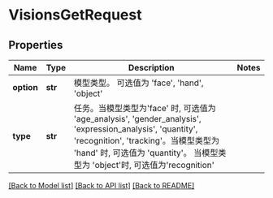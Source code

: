# VisionsGetRequest

## Properties
Name | Type | Description | Notes
------------ | ------------- | ------------- | -------------
**option** | **str** | 模型类型。 可选值为 &#39;face&#39;, &#39;hand&#39;, &#39;object&#39; | 
**type** | **str** | 任务。当模型类型为&#39;face&#39; 时, 可选值为 &#39;age_analysis&#39;, &#39;gender_analysis&#39;, &#39;expression_analysis&#39;, &#39;quantity&#39;, &#39;recognition&#39;, &#39;tracking&#39;。当模型类型为 &#39;hand&#39; 时, 可选值为 &#39;quantity&#39;。 当模型类型为 &#39;object&#39;时, 可选值为&#39;recognition&#39; | 

[[Back to Model list]](../README.md#documentation-for-models) [[Back to API list]](../README.md#documentation-for-api-endpoints) [[Back to README]](../README.md)



